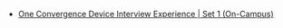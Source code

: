  - [One Convergence Device Interview Experience | Set 1 (On-Campus)](https://www.geeksforgeeks.org/one-convergence-device-interview-experience-set-1-campus/)